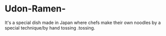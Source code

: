 # Udon-Ramen-
It's a special dish made in Japan where chefs make their own noodles by a special technique/by hand tossing .tossing.
